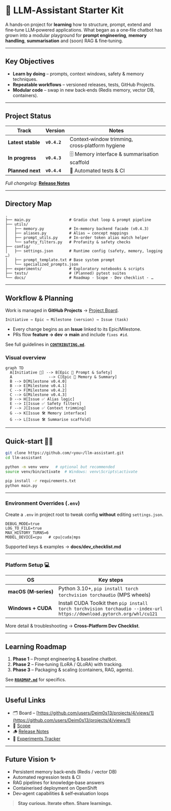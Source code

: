 # 🧠 LLM‑Assistant Starter Kit

A hands‑on project for **learning** how to structure, prompt, extend and fine‑tune LLM‑powered applications. What began as a one‑file chatbot has grown into a modular playground for **prompt engineering**, **memory handling**, **summarisation** and (soon) RAG & fine‑tuning.

---

## Key Objectives

* **Learn by doing** – prompts, context windows, safety & memory techniques.
* **Repeatable workflows** – versioned releases, tests, GitHub Projects.
* **Modular code** – swap in new back‑ends (Redis memory, vector DB, containers).

---

## Project Status

| Track             | Version      | Notes                                           |
| ----------------- | ------------ | ----------------------------------------------- |
| **Latest stable** | **`v0.4.2`** | Context‑window trimming, cross‑platform hygiene |
| **In progress**   | **`v0.4.3`** | 🗄️ Memory interface & summarisation scaffold   |
| **Planned next**  | **`v0.4.4`** | 🔧 Automated tests & CI                         |

*Full changelog*: **[Release Notes](./docs/release_notes.md)**

---

## Directory Map

```text
.
├── main.py                 # Gradio chat loop & prompt pipeline
├── utils/
│   ├── memory.py           # In‑memory backend facade (v0.4.3)
│   ├── aliases.py          # Alias → concept mappings
│   ├── prompt_utils.py     # In‑order token alias match helper
│   └── safety_filters.py   # Profanity & safety checks
├── config/
│   ├── settings.json       # Runtime config (safety, memory, logging …)
│   ├── prompt_template.txt # Base system prompt
│   └── specialized_prompts.json
├── experiments/            # Exploratory notebooks & scripts
├── tests/                  # (Planned) pytest suites
└── docs/                   # Roadmap · Scope · Dev checklist · …
```

---

## Workflow & Planning

Work is managed in **GitHub Projects** → [Project Board](https://github.com/users/Deim0s13/projects/4/views/1).

```
Initiative → Epic → Milestone (version) → Issue (task)
```

* Every change begins as an **Issue** linked to its Epic/Milestone.
* PRs flow **feature → dev → main** and include `fixes #id`.

See full guidelines in **[`CONTRIBUTING.md`](./docs/CONTRIBUTING.md)**.

### Visual overview

```mermaid
graph TD
  A[Initiative 🧭] --> B[Epic 📂 Prompt & Safety]
  A                --> C[Epic 📂 Memory & Summary]
  B --> D[Milestone v0.4.0]
  B --> E[Milestone v0.4.1]
  C --> F[Milestone v0.4.2]
  C --> G[Milestone v0.4.3]
  D --> H[Issue ✅ Alias logic]
  E --> I[Issue ✅ Safety filters]
  F --> J[Issue ✅ Context trimming]
  G --> K[Issue 🛠 Memory interface]
  G --> L[Issue 🛠 Summarise scaffold]
```

---

## Quick‑start 🏃‍♂️

```bash
git clone https://github.com/<you>/llm-assistant.git
cd llm-assistant

python -m venv venv   # optional but recommended
source venv/bin/activate  # Windows: venv\Scripts\activate

pip install -r requirements.txt
python main.py
```

---

### Environment Overrides (`.env`)

Create a `.env` in project root to tweak config **without** editing `settings.json`.

```env
DEBUG_MODE=true
LOG_TO_FILE=true
MAX_HISTORY_TURNS=6
MODEL_DEVICE=cpu   # cpu|cuda|mps
```

Supported keys & examples → **docs/dev\_checklist.md**

---

### Platform Setup 💻

| OS                   | Key steps                                                                                                               |
| -------------------- | ----------------------------------------------------------------------------------------------------------------------- |
| **macOS (M‑series)** | Python 3.10+, `pip install torch torchvision torchaudio` (MPS wheels)                                                   |
| **Windows + CUDA**   | Install CUDA Toolkit then `pip install torch torchvision torchaudio --index-url https://download.pytorch.org/whl/cu121` |

More detail & troubleshooting → **Cross‑Platform Dev Checklist**.

---

## Learning Roadmap

1. **Phase 1** – Prompt engineering & baseline chatbot.
2. **Phase 2** – Fine‑tuning (LoRA / QLoRA) with tracking.
3. **Phase 3** – Packaging & scaling (containers, RAG, agents).

See **[`ROADMAP.md`](./docs/roadmap.md)** for specifics.

---

## Useful Links

* 🗂 Board – [https://github.com/users/Deim0s13/projects/4/views/1](https://github.com/users/Deim0s13/projects/4/views/1)
* 📝 [Scope](./docs/scope.md)
* 🪵 [Release Notes](./docs/release_notes.md)
* 🔬 [Experiments Tracker](./docs/experiments_tracker.md)

---

## Future Vision ✨

* Persistent memory back‑ends (Redis / vector DB)
* Automated regression tests & CI
* RAG pipelines for knowledge‑base answers
* Containerised deployment on OpenShift
* Dev‑agent capabilities & self‑evaluation loops

> **Stay curious. Iterate often. Share learnings.**
